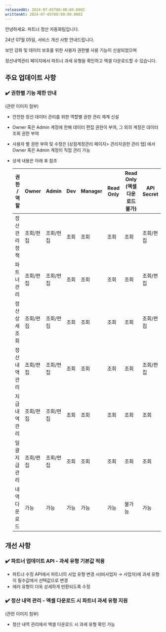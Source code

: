 ```yaml
---
releasedAt: 2024-07-05T00:00:00.000Z
writtenAt: 2024-07-05T00:00:00.000Z
---
```


안녕하세요. 파트너 정산 자동화팀입니다.

24년 07월 05일, 서비스 개선 사항 안내드립니다.

보안 강화 및 데이터 보호를 위한 사용자 권한별 사용 기능이 신설되었으며

정산내역관리 페이지에서 파트너 과세 유형을 확인하고 엑셀 다운로드할 수 있습니다.

## 주요 업데이트 사항

### ✔️ 권한별 기능 제한 안내

(관련 이미지 첨부)

- 안전한 정산 데이터 관리를 위한 역할별 권한 관리 체계 신설

- Owner 혹은 Admin 계정에 한해 데이터 편집 권한이 부여, 그 외의 계정은 데이터 조회 권한 부여

- 사용자 별 권한 부여 및 수정은 \[상점계정관리 페이지> 관리자권한 관리 탭] 에서 Owner 혹은 Admin 계정이 직접 관리 가능

- 상세 내용은 아래 표 참조

  | 권한 / 역할  | Owner | Admin | Dev | Manager | Read Only | Read Only (엑셀 다운로드 불가) | API Secret |
  | -------- | ----- | ----- | --- | ------- | --------- | ---------------------- | ---------- |
  | 정산 관리 정책 | 조회/편집 | 조회/편집 | 조회  | 조회      | 조회        | 조회                     | 조회/편집      |
  | 파트너 관리   | 조회/편집 | 조회/편집 | 조회  | 조회      | 조회        | 조회                     | 조회/편집      |
  | 정산 상세 조회 | 조회/편집 | 조회/편집 | 조회  | 조회      | 조회        | 조회                     | 조회/편집      |
  | 정산 내역 관리 | 조회/편집 | 조회/편집 | 조회  | 조회      | 조회        | 조회                     | 조회/편집      |
  | 지급 내역 관리 | 조회/편집 | 조회/편집 | 조회  | 조회      | 조회        | 조회                     | 조회         |
  | 일괄 지급 관리 | 조회/편집 | 조회/편집 | 조회  | 조회      | 조회        | 조회                     | 조회         |
  | 내역 다운로드  | 가능    | 가능    | 가능  | 가능      | 가능        | 불가능                    | 가능         |

## 개선 사항

### ✔️ 파트너 업데이트 API - 과세 유형 기본값 적용

- 파트너 수정 API에서 파트너의 사업 유형 변경 시(비사업자 → 사업자)에 과세 유형이 필수값에서 선택값으로 변경
- 에러 유형이 더욱 상세하게 반환되도록 수정

### ✔️ 정산 내역 관리 - 엑셀 다운로드 시 파트너 과세 유형 지원

(관련 이미지 첨부)

- 정산 내역 관리에서 엑셀 다운로드 시 과세 유형 확인 가능
